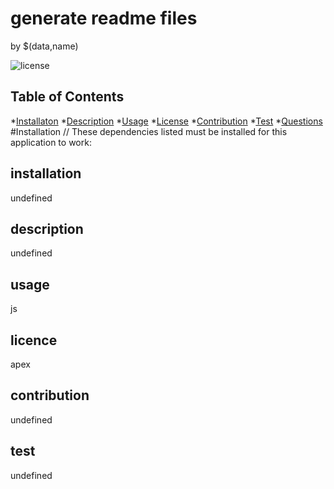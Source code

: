 # generate readme files
  by $(data,name)

  ![license](https://img.shields.io/badge/License-apex-green.svg)

## Table of Contents
*[Installaton](#installation)
*[Description](#description)
*[Usage](#usage)
*[License](#license)
*[Contribution](#contribution)
*[Test](#test)
*[Questions](#questions)
#Installation
// These dependencies listed must be installed for this application to work: 

## installation
undefined
## description
undefined
## usage
js
## licence
apex
## contribution
undefined
## test
undefined

